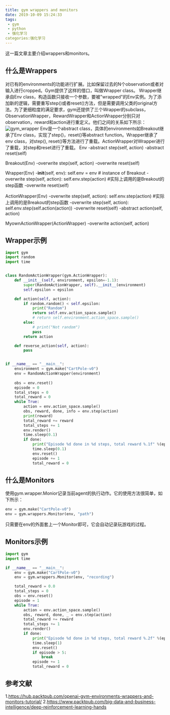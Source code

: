 ```yaml
---
title: gym wrappers and monitors
date: 2019-10-09 15:24:33
tags:
 - gym
 - python
 - 强化学习
categories:强化学习
---
```


这一篇文章主要介绍wrappers和monitors。

## 什么是Wrappers
对已有的environments的功能进行扩展。比如保留过去的N个observation或者对输入进行cropped。Gym提供了这样的借口，叫做Wrapper class。
Wrapper继承自Env class，构造函数只接收一个参数，要被"wrapped"的Env实例。为了添加新的逻辑，需要重写step()或者reset()方法，但是需要调用父类的original方法。为了更细粒度的满足要求，gym还提供了三个Wrapper的subclass，ObservationWrapper，RewardWrapper和ActionWrapper分别只对observation，reward和action进行重定义。他们之间的关系如下所示：
![gym_wrapper](gym_wrapper.png)
Env是一个abstract class，具体的environments如Breakout继承了Env class，实现了step()，reset()等abstract function。Wrapper继承了env class，对step(), reset()等方法进行了重载。ActionWrapper对Wrapper进行了重载，对step和reset进行了重载。
Env 
-abstract step(self, action)
-abstract reset(self)

Breakout(Env)
-overwrite step(self, action)
-overwrite reset(self)

Wrapper(Env)
-__init__(self, env): self.env = env # instance of Breakout
-overwrite step(self, action): self.env.step(action) #实际上调用的是Breakout的step函数
-overwrite reset(self)

ActionWrapper(Env)
-overwrite step(self, action): self.env.step(action) #实际上调用的是Breakout的step函数
-overwrite step(self, action): self.env.step(self.action(action))
-overwrite reset(self)
-abstract action(self, action)

MyownActionWrapper(ActionWrapper)
-overwrite action(self, action)

## Wrapper示例
``` python
import gym
import random
import time


class RandomActionWrapper(gym.ActionWrapper):
    def __init__(self, environment, epsilon=-1.1):
        super(RandomActionWrapper, self).__init__(environment)
        self.epsilon = epsilon

    def action(self, action):
        if random.random() < self.epsilon:
            print("Random")
            return self.env.action_space.sample()
            # return self.environment.action_space.sample()
        else:
            # print("Not random")
            pass
        return action

    def reverse_action(self, action):
        pass


if __name__ == "__main__":
    environment = gym.make("CartPole-v0")
    env = RandomActionWrapper(environment)
    
    obs = env.reset()
    episode = 0
    total_steps = 0
    total_reward = 0
    while True:
        action = env.action_space.sample()
        obs, reward, done, info = env.step(action)
        print(reward)
        total_reward += reward
        total_steps += 1
        env.render()
        time.sleep(0.1)
        if done:
            print("Episode %d done in %d steps, total reward %.1f" %(episode, total_steps, total_reward))
            time.sleep(0.1)
            env.reset()
            episode += 1
            total_reward = 0

```

## 什么是Monitors
使用gym.wrapper.Monior记录当前agent的执行动作。它的使用方法很简单，如下所示：
``` python
env = gym.make("CartPole-v0")
env = gym.wrappers.Monitor(env, "path")
```
只需要在env的外面套上一个Monitor即可，它会自动记录玩游戏的过程。

## Monitors示例
``` python
import gym
import time

if __name__ == "__main__":
    env = gym.make("CartPole-v0")
    env = gym.wrappers.Monitor(env, "recording")

    total_reward = 0.0
    total_steps = 0
    obs = env.reset()
    episode = 1
    while True:
        action = env.action_space.sample()
        obs, reward, done, _ = env.step(action)
        total_reward += reward
        total_steps += 1
        env.render()
        if done:
            print("Episode %d done in %d steps, total reward %.2f" %(episode, total_steps, total_reward))
            time.sleep(1)
            env.reset()
            if episode > 5:
                break
            episode += 1
            total_reward = 0

```

## 参考文献
1.https://hub.packtpub.com/openai-gym-environments-wrappers-and-monitors-tutorial/
2.https://www.packtpub.com/big-data-and-business-intelligence/deep-reinforcement-learning-hands
